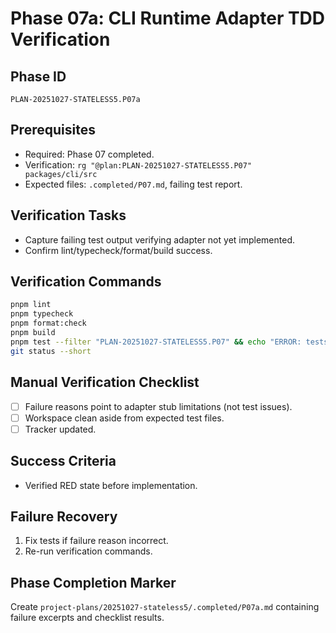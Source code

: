 # Phase 07a: CLI Runtime Adapter TDD Verification

## Phase ID
`PLAN-20251027-STATELESS5.P07a`

## Prerequisites
- Required: Phase 07 completed.
- Verification: `rg "@plan:PLAN-20251027-STATELESS5.P07" packages/cli/src`
- Expected files: `.completed/P07.md`, failing test report.

## Verification Tasks
- Capture failing test output verifying adapter not yet implemented.
- Confirm lint/typecheck/format/build success.

## Verification Commands
```bash
pnpm lint
pnpm typecheck
pnpm format:check
pnpm build
pnpm test --filter "PLAN-20251027-STATELESS5.P07" && echo "ERROR: tests passed unexpectedly" && exit 1 || echo "Expected failure captured"
git status --short
```

## Manual Verification Checklist
- [ ] Failure reasons point to adapter stub limitations (not test issues).
- [ ] Workspace clean aside from expected test files.
- [ ] Tracker updated.

## Success Criteria
- Verified RED state before implementation.

## Failure Recovery
1. Fix tests if failure reason incorrect.
2. Re-run verification commands.

## Phase Completion Marker
Create `project-plans/20251027-stateless5/.completed/P07a.md` containing failure excerpts and checklist results.
